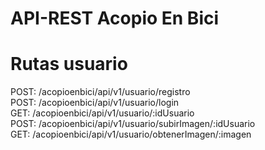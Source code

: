 # API-REST Acopio En Bici


# Rutas usuario

POST: /acopioenbici/api/v1/usuario/registro <br/>
POST: /acopioenbici/api/v1/usuario/login <br/>
GET: /acopioenbici/api/v1/usuario/:idUsuario <br/>
POST: /acopioenbici/api/v1/usuario/subirImagen/:idUsuario <br/>
GET: /acopioenbici/api/v1/usuario/obtenerImagen/:imagen <br/>
